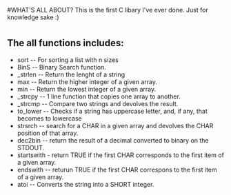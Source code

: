 #WHAT'S ALL ABOUT?
  This is the first C libary I've ever done.
    Just for knowledge sake :)

# <h2> The all functions includes:

* sort -- For sorting a list with n sizes
* BinS -- Binary Search function.
* _strlen -- Return the lenght of a string
* max -- Return the higher integer of a given array.
* min -- Return the lowest integer of a given array.
* _strcpy -- 1 line function that copies one array to another.
* _strcmp -- Compare two strings and devolves the result. 
* to_lower -- Checks if a string has uppercase letter, and, if any, that becomes to lowercase
* strsrch -- search for a CHAR in a given array and devolves the CHAR position of that array.
* dec2bin -- return the result of a decimal converted to binary on the STDOUT. 
* startswith - return TRUE if the first CHAR corresponds to the first item of a given array.
*  endswith -- returun TRUE if the first CHAR correspons to the first item of a given array.
* atoi -- Converts the string into a SHORT integer.

